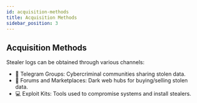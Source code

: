 ```yaml
---
id: acquisition-methods
title: Acquisition Methods
sidebar_position: 3
---
```


## Acquisition Methods

Stealer logs can be obtained through various channels:
- 📱 Telegram Groups: Cybercriminal communities sharing stolen data.
- 🛒 Forums and Marketplaces: Dark web hubs for buying/selling stolen data.
- 💻 Exploit Kits: Tools used to compromise systems and install stealers.
